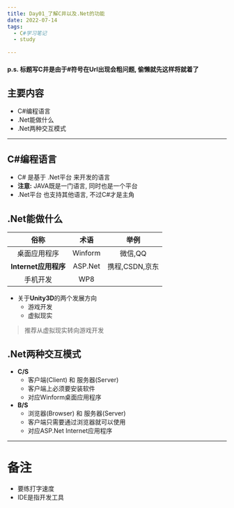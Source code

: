 ```yaml
---
title: Day01_了解C井以及.Net的功能
date: 2022-07-14
tags:
  - C#学习笔记
  - study
      
---
```

#### p.s. 标题写C井是由于#符号在Url出现会粗问题, 偷懒就先这样将就着了
## 主要内容
- C#编程语言
- \.Net能做什么
- \.Net两种交互模式
- - -

## C#编程语言
- C\# 是基于 \.Net平台 来开发的语言
- **注意\:** JAVA既是一门语言, 同时也是一个平台
- \.Net平台 也支持其他语言, 不过C\#才是主角

## \.Net能做什么
|俗称|术语|举例|
|:---:|:---:|:---:|
|桌面应用程序|Winform|微信,QQ|
|**Internet应用程序**|ASP.Net|携程,CSDN,京东|
|手机开发|WP8||

+ 关于**Unity3D**的两个发展方向
  - 游戏开发
  - 虚拟现实
> 推荐从虚拟现实转向游戏开发

## \.Net两种交互模式
+ **C/S**
  - 客户端(Client) 和 服务器(Server)
  - 客户端上必须要安装软件
  - 对应Winform桌面应用程序
+ **B/S**
  - 浏览器(Browser) 和 服务器(Server)
  - 客户端只需要通过浏览器就可以使用
  - 对应ASP.Net Internet应用程序
 - - -
# 备注
- 要练打字速度
- IDE是指开发工具